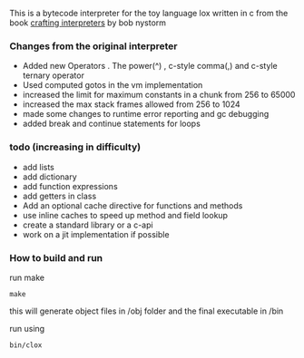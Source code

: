 This is a bytecode interpreter for the toy language lox written in c from the book [crafting interpreters](https://craftinginterpreters.com/) by bob nystorm 

<h3>Changes from the original interpreter </h3>
<ul>
  <li>Added new Operators . The power(^) , c-style comma(,) and c-style ternary operator</li>
  <li> Used computed gotos in the vm implementation </li>
  <li> increased the limit for maximum constants in a chunk from 256 to 65000 </li>
  <li> increased the max stack frames allowed from 256 to 1024 </li>
  <li> made some changes to runtime error reporting and gc debugging </li>
  <li> added break and continue statements for loops </li>
</ul>
<h3> todo (increasing in difficulty)</h3>
<ul>
  <li> add lists </li>
  <li> add dictionary </li>
  <li> add function expressions </li>
  <li> add getters in class </li>
  <li>Add an optional cache directive for functions and methods</li>
  <li> use inline caches to speed up method and field lookup</li>
  <li> create a standard library or a c-api </li>
  <li> work on a jit implementation if possible </li>
</ul>

<h3> How to build and run </h3>

run make
```
make
```

this will generate object files in /obj folder and the final executable in /bin

run using
```
bin/clox
```